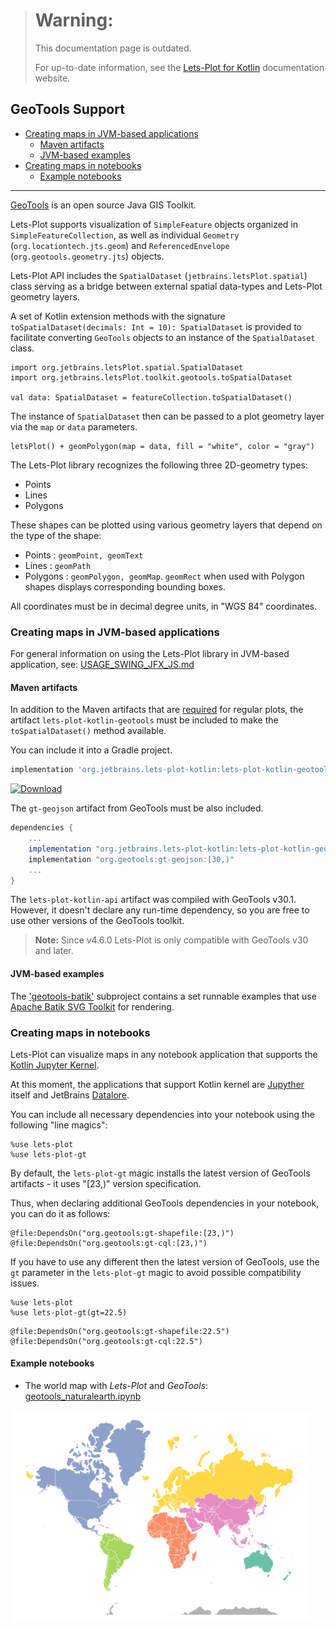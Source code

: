 >
>
>
> # Warning:
>   This documentation page is outdated.
>
>   For up-to-date information, see the [Lets-Plot for Kotlin](https://lets-plot.org/kotlin/geospatial-charts.html) documentation website.
>
>
>

## GeoTools Support

- [Creating maps in JVM-based applications](#maps-in-jvm) 
    - [Maven artifacts](#maven-artifacts) 
    - [JVM-based examples](#examples-jvm) 
- [Creating maps in notebooks](#maps-in-notebooks) 
    - [Example notebooks](#example-notebooks) 
    
------

[GeoTools](https://www.geotools.org/) is an open source Java GIS Toolkit.

Lets-Plot supports visualization of `SimpleFeature` objects organized in `SimpleFeatureCollection`, as well as 
individual `Geometry`  (`org.locationtech.jts.geom`) and `ReferencedEnvelope` (`org.geotools.geometry.jts`) objects. 

Lets-Plot API includes the `SpatialDataset` (`jetbrains.letsPlot.spatial`) class serving as a bridge between external
spatial data-types and Lets-Plot geometry layers. 

A set of Kotlin extension methods with the signature `toSpatialDataset(decimals: Int = 10): SpatialDataset` is provided
to facilitate converting `GeoTools` objects to an instance of the `SpatialDataset` class. 

```
import org.jetbrains.letsPlot.spatial.SpatialDataset
import org.jetbrains.letsPlot.toolkit.geotools.toSpatialDataset

val data: SpatialDataset = featureCollection.toSpatialDataset()
```   

The instance of `SpatialDataset` then can be passed to a plot geometry layer via the `map` or `data` parameters.

```kotlion
letsPlot() + geomPolygon(map = data, fill = "white", color = "gray")
```

The Lets-Plot library recognizes the following three 2D-geometry types:

- Points
- Lines
- Polygons

These shapes can be plotted using various geometry layers that depend on the type of the shape:

- Points : `geomPoint, geomText`
- Lines : `geomPath`
- Polygons : `geomPolygon, geomMap`. `geomRect` when used with Polygon shapes displays corresponding bounding boxes.

All coordinates must be in decimal degree units, in "WGS 84" coordinates. 

<a id="maps-in-jvm"></a> 
### Creating maps in JVM-based applications

For general information on using the Lets-Plot library in JVM-based application, see: [USAGE_SWING_JFX_JS.md](https://github.com/JetBrains/lets-plot-kotlin/blob/master/USAGE_SWING_JFX_JS.md)

<a id="maven-artifacts"></a> 
#### Maven artifacts

In addition to the Maven artifacts that are [required](https://github.com/JetBrains/lets-plot-kotlin/blob/master/USAGE_SWING_JFX_JS.md#project-dependencies) 
for regular plots,
the artifact `lets-plot-kotlin-geotools` must be included to make the `toSpatialDataset()` method available.

You can include it into a Gradle project.
```groovy
implementation 'org.jetbrains.lets-plot-kotlin:lets-plot-kotlin-geotools:4.8.0'
```  

[ ![Download](https://api.bintray.com/packages/jetbrains/lets-plot-maven/lets-plot-kotlin-jars/images/download.svg)](https://bintray.com/jetbrains/lets-plot-maven/lets-plot-kotlin-jars/_latestVersion)

The `gt-geojson` artifact from GeoTools must be also included.
```groovy
dependencies {   
    ...
    implementation "org.jetbrains.lets-plot-kotlin:lets-plot-kotlin-geotools:4.8.0"
    implementation "org.geotools:gt-geojson:[30,)"               
    ...
}
```

The `lets-plot-kotlin-api` artifact was compiled with GeoTools v30.1. However, it doesn't declare any run-time dependency, so 
you are free to use other versions of the GeoTools toolkit. 

> **Note:** Since v4.6.0 Lets-Plot is only compatible with GeoTools v30 and later.

<a id="examples-jvm"></a> 
#### JVM-based examples

The ['geotools-batik'](https://github.com/JetBrains/lets-plot-kotlin/tree/master/demo/geotools-batik) subproject
contains a set runnable examples that use [Apache Batik SVG Toolkit](https://xmlgraphics.apache.org/batik/)
for rendering.


<a id="maps-in-notebooks"></a> 
### Creating maps in notebooks

Lets-Plot can visualize maps in any notebook application that supports the [Kotlin Jupyter Kernel](https://github.com/Kotlin/kotlin-jupyter).

At this moment, the applications that support Kotlin kernel are [Jupyther](https://jupyter.org/) itself and JetBrains [Datalore](https://datalore.jetbrains.com/).  

You can include all necessary dependencies into your notebook using the following "line magics": 

```
%use lets-plot
%use lets-plot-gt
``` 

By default, the `lets-plot-gt` magic installs the latest version of GeoTools artifacts - it uses "[23,)" version specification.

Thus, when declaring additional GeoTools dependencies in your notebook, you can do it as follows: 
```
@file:DependsOn("org.geotools:gt-shapefile:[23,)")
@file:DependsOn("org.geotools:gt-cql:[23,)")
```   

If you have to use any different then the latest version of GeoTools, use the `gt` parameter in 
the `lets-plot-gt` magic to avoid possible compatibility issues.

```
%use lets-plot
%use lets-plot-gt(gt=22.5)
``` 
```
@file:DependsOn("org.geotools:gt-shapefile:22.5")
@file:DependsOn("org.geotools:gt-cql:22.5")
```   

<a id="example-notebooks"></a> 
#### Example notebooks

* The world map with *Lets-Plot* and *GeoTools*: 
[geotools_naturalearth.ipynb](https://nbviewer.jupyter.org/github/JetBrains/lets-plot-kotlin/blob/master/docs/examples/jupyter-notebooks/gallery/geotools_naturalearth.ipynb)

<img src="https://raw.githubusercontent.com/JetBrains/lets-plot-kotlin/master/docs/examples/images/naturalearth_world.png" alt="Couldn't load naturalearth_world.png" width="480" height="339"><br><br>

